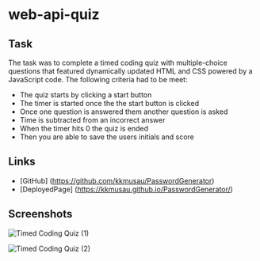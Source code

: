 # web-api-quiz

## Task

 The task was to complete a timed coding quiz with multiple-choice questions that featured dynamically updated HTML and CSS powered by a JavaScript code. The following criteria had to be meet:

- The quiz starts by clicking a start button
- The timer is started once the the start button is clicked
- Once one question is answered them another question is asked
- Time is subtracted from an incorrect answer
- When the timer hits 0 the quiz is ended
- Then you are able to save the users initials and score


## Links

- [GitHub] (https://github.com/kkmusau/PasswordGenerator)
- [DeployedPage] (https://kkmusau.github.io/PasswordGenerator/)

## Screenshots

![Timed Coding Quiz (1)](https://user-images.githubusercontent.com/101844445/166128696-b85c51b2-1ffc-49dc-a160-3ce5adb8ac27.png)

![Timed Coding Quiz (2)](https://user-images.githubusercontent.com/101844445/166128706-8f704d47-9f4d-4808-9671-65f36045f1b4.png)

